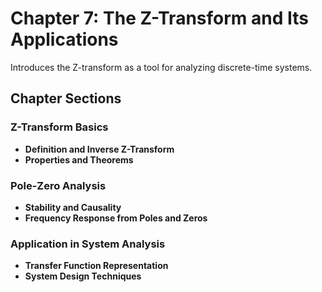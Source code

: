 # Chapter 7: The Z-Transform and Its Applications

Introduces the Z-transform as a tool for analyzing discrete-time systems.

## Chapter Sections

### Z-Transform Basics

-   **Definition and Inverse Z-Transform**
-   **Properties and Theorems**

### Pole-Zero Analysis

-   **Stability and Causality**
-   **Frequency Response from Poles and Zeros**

### Application in System Analysis

-   **Transfer Function Representation**
-   **System Design Techniques**
